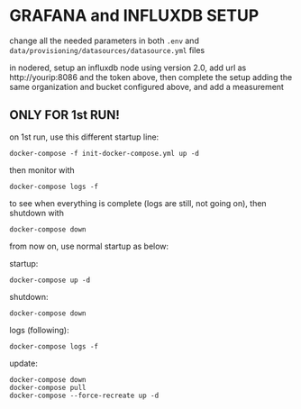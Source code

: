 # GRAFANA and INFLUXDB SETUP

change all the needed parameters in both `.env` and `data/provisioning/datasources/datasource.yml` files

in nodered, setup an influxdb node using version 2.0, add url as http://yourip:8086 and the token above, then complete the setup adding the same organization and bucket configured above, and add a measurement

## ONLY FOR 1st RUN!

on 1st run, use this different startup line:

    docker-compose -f init-docker-compose.yml up -d

then monitor with

    docker-compose logs -f

to see when everything is complete (logs are still, not going on), then shutdown with

    docker-compose down

from now on, use normal startup as below:

startup:

    docker-compose up -d

shutdown:

    docker-compose down

logs (following):

    docker-compose logs -f

update:

    docker-compose down
    docker-compose pull
    docker-compose --force-recreate up -d
